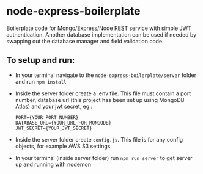 # node-express-boilerplate

Boilerplate code for Mongo/Express/Node REST service with simple JWT authentication. Another database implementation can be used if needed by swapping out the database manager and field validation code.

## To setup and run:

- In your terminal navigate to the `node-express-boilerplate/server` folder and run `npm install`
- Inside the server folder create a .env file. This file must contain a port number, database url (this project has been set up using MongoDB Atlas) and your jwt secret, eg.:

  ```
  PORT={YOUR_PORT_NUMBER}
  DATABASE_URL={YOUR_URL_FOR_MONGODB}
  JWT_SECRET={YOUR_JWT_SECRET}
  ```

- Inside the server folder create `config.js`. This file is for any config objects, for example AWS S3 settings

- In your terminal (inside server folder) run `npm run server` to get server up and running with nodemon
